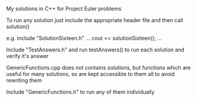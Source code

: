 My solutions in C++ for Project Euler problems

To run any solution just include the appropriate header file and then call solution<ProblemNumber>()

e.g. include "SolutionSixteen.h" ... cout << solutionSixteen(); ...

Include "TestAnswers.h" and run testAnswers() to run each solution and verify it's answer

GenericFunctions.cpp does not contains solutions, but functions which are useful for many solutions, so are kept accessible to them all to avoid rewriting them

Include "GenericFunctions.h" to run any of them individually
